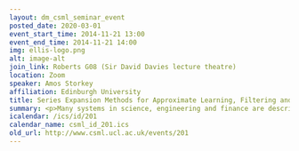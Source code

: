 ```yaml
---
layout: dm_csml_seminar_event
posted_date: 2020-03-01
event_start_time: 2014-11-21 13:00
event_end_time: 2014-11-21 14:00
img: ellis-logo.png
alt: image-alt
join_link: Roberts G08 (Sir David Davies lecture theatre)
location: Zoom
speaker: Amos Storkey
affiliation: Edinburgh University
title: Series Expansion Methods for Approximate Learning, Filtering and Smoothing in Diffusions
summary: <p>Many systems in science, engineering and finance are described using<br/>known forms of parameterised differential equations. Often there are<br/>unknown random influences to such systems and so a stochastic<br/>differential system is an appropriate model. However inference and<br/>learning in general nonlinear stochastic differential systems is<br/>notoriously hard, primarily because the finite time transition<br/>probability cannot be explicitly represented.</p><p>I will discuss the series expansion approach for approximating a<br/>diffusion, and demonstrate examples of the method in direct<br/>application for parameter estimation in diffusion processes, and via<br/>nonlinear Kalman filters and the unscented particle filter.</p><p>This talk describes joint work with Simon Lyons and Simo Sarkka, and was funded by a MSR Cambridge PhD fellowship.</p><p>Bio&#58;</p><p>Amos Storkey is a reader (associate professor) at the School of Informatics, Edinburgh University. He did his PhD in Neural Networks at the Neural Systems Group, Imperial College, London. His research interests include&#58; machine learning markets; Bayesian methods for brain imaging; continuous time/depth systems; dynamical Boltzmann machine models; scalable deep learning.</p><p>Video of the talk <a href="http&#58;//www.csml.ucl.ac.uk/userdata/lunch_talks/videos/CSML_Seminars_2014-11-21.html">here</a>.</p>
icalendar: /ics/id/201
calendar_name: csml_id_201.ics
old_url: http://www.csml.ucl.ac.uk/events/201
---
```


